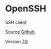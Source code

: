 # OpenSSH

SSH client

Source [Github](https://github.com/openssh/openssh-portable)

Version [7.6](https://github.com/openssh/openssh-portable/releases/tag/V_7_6_P1)
